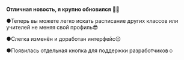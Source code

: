 __Отличная новость, я крупно обновился__ 🎉🎊

●Теперь вы можете легко искать расписание других классов или учителей не меняя свой профиль😎

●Слегка изменён и доработан интерфейс😉

●Появилась отдельная кнопка для поддержки разработчиков☺️